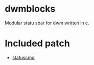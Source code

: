 # dwmblocks
Modular statu sbar for dwm written in c.

# Included patch
- [statuscmd](https://dwm.suckless.org/patches/statuscmd/)

